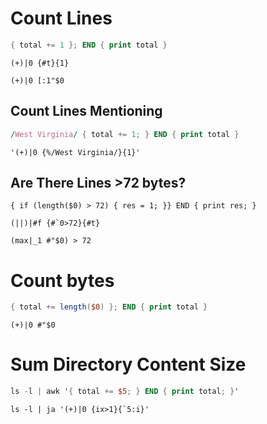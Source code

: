 # Count Lines

```awk
{ total += 1 }; END { print total }
```

```
(+)|0 {#t}{1}
```

```
(+)|0 [:1"$0
```

## Count Lines Mentioning

```awk
/West Virginia/ { total += 1; } END { print total }
```

```
'(+)|0 {%/West Virginia/}{1}'
```

## Are There Lines >72 bytes?

```
{ if (length($0) > 72) { res = 1; }} END { print res; }
```

```
(||)|#f {#`0>72}{#t}
```

```
(max|_1 #"$0) > 72
```

# Count bytes

```awk
{ total += length($0) }; END { print total }
```

```
(+)|0 #"$0
```

# Sum Directory Content Size

```awk
ls -l | awk '{ total += $5; } END { print total; }'
```

```
ls -l | ja '(+)|0 {ix>1}{`5:i}'
```
